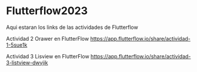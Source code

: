 # Flutterflow2023
Aqui estaran los links de las actividades de Flutterflow

Actividad 2 Orawer en FlutterFlow
https://app.flutterflow.io/share/actividad-1-5sue1k

Actividad 3 Lisview en FlutterFlow
https://app.flutterflow.io/share/actividad-3-listview-dwvjik
